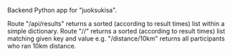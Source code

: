 Backend Python app for "juoksukisa".

Route "/api/results" returns a sorted (according to result times) list within a simple dictionary.
Route "/<key>/<value>" returns a sorted (according to result times) list matching given key and value
    e.g. "/distance/10km" returns all participants who ran 10km distance.